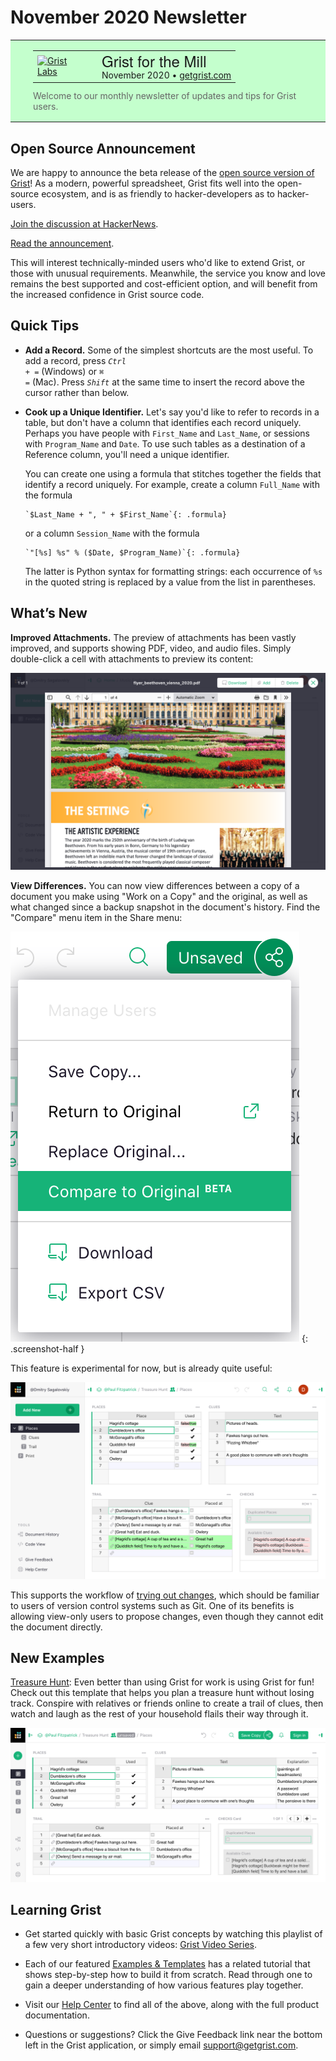 # November 2020 Newsletter

<style>
  /* restore some poorly overridden defaults */
  .newsletter-header .table {
    background-color: initial;
    border: initial;
  }
  .newsletter-header .table > tbody > tr > td {
    padding: initial;
    border: initial;
    vertical-align: initial;
  }
  .newsletter-header img.header-img {
    padding: initial;
    max-width: initial;
    display: initial;
    padding: initial;
    line-height: initial;
    background-color: initial;
    border: initial;
    border-radius: initial;
    margin: initial;
  }

  /* copy newsletter styles, with a prefix for sufficient specificity */
  .newsletter-header .header {
    border: none;
    padding: 0;
    margin: 0;
  }
  .newsletter-header table > tbody > tr > td.header-image {
    width: 80px;
    padding-right: 16px;
  }
  .newsletter-header table > tbody > tr > td.header-text {
    background-color: #c4ffcd;
    padding: 16px 36px;
  }
  .newsletter-header table.header-top {
    border: none;
    padding: 0;
    margin: 0;
    width: 100%;
  }
  .header-title {
    font-family: Helvetica Neue, Helvetica, Arial, sans-serif;
    font-size: 24px;
    line-height: 28px;
  }
  .header-month {
  }
  .header-welcome {
    margin-top: 12px;
    color: #666666;
  }
</style>
<div class="newsletter-header">
<table class="header" cellpadding="0" cellspacing="0" border="0"><tr>
  <td class="header-text">
    <table class="header-top"><tr>
      <td class="header-image">
        <a href="https://www.getgrist.com">
          <img class="header-img" src="/images/newsletters/grist-labs.png" width="80" height="80" alt="Grist Labs" border="0">
        </a>
      </td>
      <td class="header-top-text">
        <div class="header-title">Grist for the Mill</div>
        <div class="header-month">November 2020
          &#8226; <a href="https://www.getgrist.com/">getgrist.com</a></div>
      </td>
    </tr></table>
    <div class="header-welcome">
      Welcome to our monthly newsletter of updates and tips for Grist users.
    </div>
  </td>
</tr></table>
</div>

## Open Source Announcement

We are happy to announce the beta release of the [open source version of
Grist](https://www.getgrist.com/blog)! As a modern, powerful spreadsheet, Grist fits well
into the open-source ecosystem, and is as friendly to hacker-developers as to hacker-users.

[Join the discussion at HackerNews](https://news.ycombinator.com/item?id=25257521).

[Read the announcement](https://www.getgrist.com/blog).

This will interest technically-minded users who'd like to extend Grist, or
those with unusual requirements. Meanwhile, the service you know and love
remains the best supported and cost-efficient option, and will benefit from the increased
confidence in Grist source code.


## Quick Tips

- **Add a Record.** Some of the simplest shortcuts are the most useful. To add a record, press
  <code class="keys">*Ctrl* + *=*</code> (Windows) or <code class="keys">*⌘* *=*</code> (Mac).
  Press <code class="keys">*Shift*</code> at the same time to insert the record above the cursor
  rather than below.

- <a name="unique_ident"></a>
  **Cook up a Unique Identifier.** Let's say you'd like to refer to records in a table, but don't
  have a column that identifies each record uniquely. Perhaps you have people with `First_Name`
  and `Last_Name`, or sessions with `Program_Name` and `Date`. To use such tables as a destination
  of a Reference column, you'll need a unique identifier.

    You can create one using a formula that
    stitches together the fields that identify a record uniquely.
    For example, create a column `Full_Name` with the formula

      `$Last_Name + ", " + $First_Name`{: .formula}

    or a column `Session_Name` with the formula

      `"[%s] %s" % ($Date, $Program_Name)`{: .formula}

    The latter is Python syntax for formatting strings: each occurrence of `%s` in the quoted string
    is replaced by a value from the list in parentheses.

## What’s New

**Improved Attachments.** The preview of attachments has been vastly improved, and supports
showing PDF, video, and audio files. Simply double-click a cell with attachments to
preview its content:

![PDF Preview](../images/newsletters/2020-11/pdf-preview.png)

<a name="show_diffs"></a>
**View Differences.** You can now view differences between a copy of a document you make using
"Work on a Copy" and the original, as well as what changed since a backup snapshot in the
document's history. Find the "Compare" menu item in the Share menu:

  <span class="screenshot-large">*![Compare Menu](../images/newsletters/2020-11/compare-menu.png)*</span>
    {: .screenshot-half }

This feature is experimental for now, but is already quite
useful:

![Show Differences](../images/newsletters/2020-11/show-diffs.png)

This supports the workflow of [trying out
changes](../copying-docs.md#trying-out-changes), which should be familiar
to users of version control systems such as Git. One of its benefits is allowing view-only users to
propose changes, even though they cannot edit the document directly.

## New Examples

[Treasure Hunt](../examples/2020-11-treasure-hunt.md): Even better than using Grist for work is
using Grist for fun! Check out this template that helps you plan a treasure hunt without losing
track. Conspire with relatives or friends online to create a trail of clues, then watch and
laugh as the rest of your household flails their way through it.

[![Treasure Hunt document](../examples/images/2020-11-treasure-hunt/hunt.png)](../examples/2020-11-treasure-hunt.md)


## Learning Grist

- Get started quickly with basic Grist concepts by watching this playlist
  of a few very short introductory videos:
  [Grist Video Series](https://www.youtube.com/playlist?list=PL3Q9Tu1JOy_4Mq8JlcjZXEMyJY69kda44).

- Each of our featured [Examples & Templates](https://docs.getgrist.com/p/templates)
  has a related tutorial that shows step-by-step how to build it
  from scratch. Read through one to gain a deeper understanding of how
  various features play together.

- Visit our [Help Center](../index.md) to
  find all of the above, along with the full product documentation.

- Questions or suggestions? Click the
  <span class="app-menu-item"><span class="grist-icon" style="--icon: var(--icon-Feedback)"></span> Give Feedback</span>
  link near the bottom left in the Grist application, or simply email
  <support@getgrist.com>.
